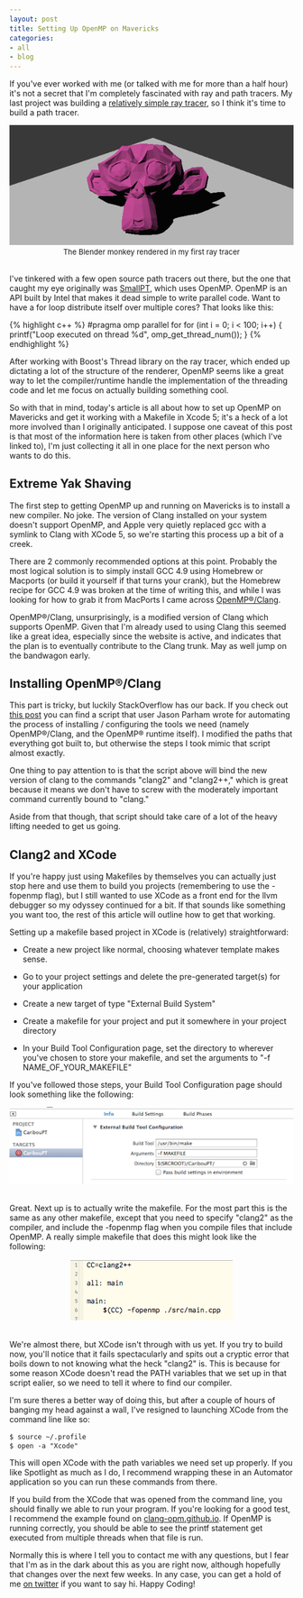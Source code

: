 ```yaml
---
layout: post
title: Setting Up OpenMP on Mavericks
categories: 
- all
- blog
---
```


If you've ever worked with me (or talked with me for more than a half hour) it's not a secret that I'm completely fascinated with ray and path tracers. My last project was building a [relatively simple ray tracer](https://github.com/khalladay/xRay), so I think it's time to build a path tracer.

<div align="center">
	 	
<img src="/images/post_images/2014-07-15/xray_output_monkey.png" style="max-width:100%;"/>
<br>
<font size="2">The Blender monkey rendered in my first ray tracer</font>
<br>
<br>

</div>

I've tinkered with a few open source path tracers out there, but the one that caught my eye originally was [SmallPT](http://www.kevinbeason.com/smallpt/), which uses OpenMP. OpenMP is an API built by Intel that makes it dead simple to write parallel code. Want to have a for loop distribute itself over multiple cores? That looks like this: 

{% highlight c++ %}
#pragma omp parallel for
for (int i = 0; i < 100; i++)
{
	printf("Loop executed on thread %d",  omp_get_thread_num());
}
{% endhighlight %}

After working with Boost's Thread library on the ray tracer, which ended up dictating a lot of the structure of the renderer, OpenMP seems like a great way to let the compiler/runtime handle the implementation of the threading code and let me focus on actually building something cool. 

So with that in mind, today's article is all about how to set up OpenMP on Mavericks and get it working with a Makefile in Xcode 5; it's a heck of a lot more involved than I originally anticipated. I suppose one caveat of this post is that most of the information here is taken from other places (which I've linked to), I'm just collecting it all in one place for the next person who wants to do this.

<h2>Extreme Yak Shaving</h2>

The first step to getting OpenMP up and running on Mavericks is to install a new compiler. No joke. The version of Clang installed on your system doesn't support OpenMP, and Apple very quietly replaced gcc with a symlink to Clang with XCode 5, so we're starting this process up a bit of a creek. 

There are 2 commonly recommended options at this point. Probably the most logical solution is to simply install GCC 4.9 using Homebrew or Macports (or build it yourself if that turns your crank), but the Homebrew recipe for GCC 4.9 was broken at the time of writing this, and while I was looking for how to grab it from MacPorts I came across [OpenMP®/Clang](clang-opm.github.io).

OpenMP®/Clang, unsurprisingly, is a modified version of Clang which supports OpenMP. Given that I'm already used to using Clang this seemed like a great idea, especially since the website is active, and indicates that the plan is to eventually contribute to the Clang trunk. May as well jump on the bandwagon early. 

<h2>Installing OpenMP®/Clang</h2>

This part is tricky, but luckily StackOverflow has our back. If you check out [this post](http://stackoverflow.com/a/21789869) you can find a script that user Jason Parham wrote for automating the process of installing / configuring the tools we need (namely OpenMP®/Clang, and the OpenMP® runtime itself). I modified the paths that everything got built to, but otherwise the steps I took mimic that script almost exactly.

One thing to pay attention to is that the script above will bind the new version of clang to the commands "clang2" and "clang2++," which is great because it means we don't have to screw with the moderately important command currently bound to "clang."

Aside from that though, that script should take care of a lot of the heavy lifting needed to get us going. 

<h2>Clang2 and XCode</h2>

If you're happy just using Makefiles by themselves you can actually just stop here and use them to build you projects (remembering to use the -fopenmp flag), but I still wanted to use XCode as a front end for the llvm debugger so my odyssey continued for a bit. If that sounds like something you want too, the rest of this article will outline how to get that working.

Setting up a makefile based project in XCode is (relatively) straightforward: 

* Create a new project like normal, choosing whatever template makes sense.
* Go to your project settings and delete the pre-generated target(s) for your application

* Create a new target of type "External Build System"
* Create a makefile for your project and put it somewhere in your project directory
* In your Build Tool Configuration page, set the directory to wherever you've chosen to store your makefile, and set the arguments to "-f NAME_OF_YOUR_MAKEFILE"

If you've followed those steps, your Build Tool Configuration page should look something like the following: 

<div align="center">
	 	
<img src="/images/post_images/2014-07-15/build_tool_settings.png" />
<br>
</div>
<br>

Great. Next up is to actually write the makefile. For the most part this is the same as any other makefile, except that you need to specify "clang2" as the compiler, and include the -fopenmp flag when you compile files that include OpenMP. A really simple makefile that does this might look like the following: 

<div align="center">
	 	
<img src="/images/post_images/2014-07-15/makefile.png" />
<br>
</div>
<br>

We're almost there, but XCode isn't through with us yet. If you try to build now, you'll notice that it fails spectacularly and spits out a cryptic error that boils down to not knowing what the heck "clang2" is. This is because for some reason XCode doesn't read the PATH variables that we set up in that script ealier, so we need to tell it where to find our compiler. 

I'm sure theres a better way of doing this, but after a couple of hours of banging my head against a wall, I've resigned to launching XCode from the command line like so: 

<pre><code>$ source ~/.profile
$ open -a "Xcode"
</code></pre>

This will open XCode with the path variables we need set up properly. If you like Spotlight as much as I do, I recommend wrapping these in an Automator application so you can run these commands from there. 

If you build from the XCode that was opened from the command line, you should finally we able to run your program. If you're looking for a good test, I recommend the example found on [clang-opm.github.io](clang-opm.github.io). If OpenMP is running correctly, you should be able to see the printf statement get executed from multiple threads when that file is run. 

Normally this is where I tell you to contact me with any questions, but I fear that I'm as in the dark about this as you are right now, although hopefully that changes over the next few weeks. In any case, you can get a hold of me [on twitter](http://twitter.com/khalladay) if you want to say hi. Happy Coding!
